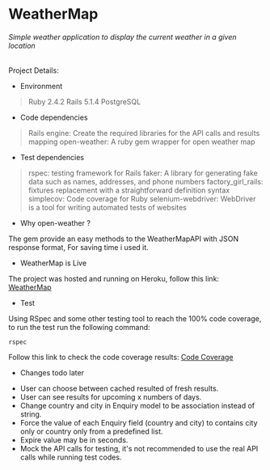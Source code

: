 # WeatherMap

###### Simple weather application to display the current weather in a given location

Project Details:

* Environment

> Ruby 2.4.2
> Rails 5.1.4
> PostgreSQL


* Code dependencies

> Rails engine: Create the required libraries for the API calls and results mapping
> open-weather: A ruby gem wrapper for open weather map


* Test dependencies

> rspec: testing framework for Rails
> faker: A library for generating fake data such as names, addresses, and phone numbers
> factory_girl_rails: fixtures replacement with a straightforward definition syntax
> simplecov: Code coverage for Ruby
> selenium-webdriver: WebDriver is a tool for writing automated tests of websites


* Why open-weather ?

The gem provide an easy methods to the WeatherMapAPI with JSON response format, For saving time i used it.


* WeatherMap is Live

The project was hosted and running on Heroku, follow this link: [WeatherMap](https://weather-map-api.herokuapp.com)


* Test

Using RSpec and some other testing tool to reach the 100% code coverage, to run the test run the following command:
```
rspec
```
Follow this link to check the code coverage results: [Code Coverage](https://weather-map-api.herokuapp.com/coverage/index.html)


* Changes todo later

- User can choose between cached resulted of fresh results.
- User can see results for upcoming x numbers of days.
- Change country and city in Enquiry model to be association instead of string.
- Force the value of each Enquiry field (country and city) to contains city only or country only from a predefined list.
- Expire value may be in seconds.
- Mock the API calls for testing, it's not recommended to use the real API calls while running test codes.
